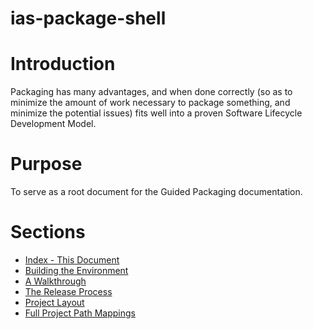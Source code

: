 # ias-package-shell

# Introduction

Packaging has many advantages, and when done correctly (so as to minimize the amount of work necessary to package something, and minimize the potential issues) fits well into a proven Software Lifecycle Development Model.

# Purpose
To serve as a root document for the Guided Packaging documentation.

# Sections

* [Index - This Document](./doc/index.md)
* [Building the Environment](./ias-guided-packaging-package-build-environment-setup.md)
* [A Walkthrough](./ias-guided-packaging-introduction.md)
* [The Release Process](./ias-guided-packaging-introduction-release-process.md)
* [Project Layout](./ias-guided-packaging-directory-allocations.md)
* [Full Project Path Mappings](./ias-guided-packaging-full-project-path-mappings.md)

